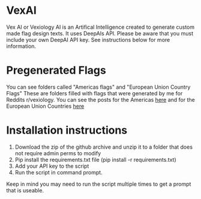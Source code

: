 # VexAI
Vex AI or Vexiology AI is an Artifical Intelligence created to generate custom made flag design texts. It uses DeepAIs API. Please be aware that you must include your own DeepAI API key. See instructions below for more information. 

# Pregenerated Flags
You can see folders called "Americas flags" and "European Union Country Flags" These are folders filled with flags that were generated by me for Reddits r/vexiology. You can see the posts for the Americas [here](https://www.reddit.com/r/vexillology/comments/qt1li5/ai_generated_flags_of_countries_in_the_americas/?utm_source=share&utm_medium=web2x&context=3) and for the European Union Countries [here](https://www.reddit.com/r/vexillology/comments/qpclv3/eu_countries_flags_generated_by_an_ai/?utm_source=share&utm_medium=web2x&context=3)

# Installation instructions
1. Download the zip of the github archive and unzip it to a folder that does not require admin perms to modify
2. Pip install the requirements.txt file (pip install -r requirements.txt)
3. Add your API key to the script 
4. Run the script in command prompt. 

Keep in mind you may need to run the script multiple times to get a prompt that is useable. 
